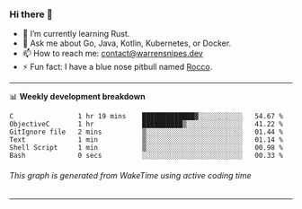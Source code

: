 ### Hi there 👋

- 🌱 I’m currently learning Rust.
- 💬 Ask me about Go, Java, Kotlin, Kubernetes, or Docker.
- 📫 How to reach me: contact@warrensnipes.dev
- ⚡ Fun fact: I have a blue nose pitbull named [Rocco](https://i.imgur.com/iLsSCKu.jpg).

-------

📊 **Weekly development breakdown**
<!--START_SECTION:waka-->

```text
C                1 hr 19 mins    █████████████▓░░░░░░░░░░░   54.67 %
ObjectiveC       1 hr            ██████████▒░░░░░░░░░░░░░░   41.22 %
GitIgnore file   2 mins          ▒░░░░░░░░░░░░░░░░░░░░░░░░   01.44 %
Text             1 min           ▒░░░░░░░░░░░░░░░░░░░░░░░░   01.14 %
Shell Script     1 min           ▒░░░░░░░░░░░░░░░░░░░░░░░░   00.98 %
Bash             0 secs          ░░░░░░░░░░░░░░░░░░░░░░░░░   00.33 %
```

<!--END_SECTION:waka-->
###### *This graph is generated from WakeTime using active coding time*
-------
